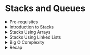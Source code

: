 # Stacks and Queues

<details> <summary>Pre-requisites </summary>

- Big O Notation
- Data Structures Intro
- Singly Linked Lists
- Doubly Linked Lists

</details>

<details> <summary> Introduction to Stacks</summary>

## Objective

- Define what a stack is
- Understand use cases for a stack
- Implement operations on a stack data structure

## What is a Stack?

![Stacks Representation](https://i.imgur.com/e8vXNgM.png)

- A **LIFO** data structure!
- The last element added to the stack will be the first element removed from the stack

## How is it used?

- Think about a stack of plates, or a stack of markers, or a stack of....anything
- As you pile it up, the last thing (or the topmost thing) is what gets removed first

## Where Stacks are used?

- Managing functions invocations - Call Stack in JS!
- Undo/Redo functionalities - like in photoshop!
- Routing (the history object) is treated like a stack - like in the browser!

# There's more than one way of implementing stack!

</details>

<details> <summary> Stacks Using Arrays </summary>
In the previous section, we discussed that there are multiple ways of implementing stack. It's an **abstract data structures**.

- One of the simplest way is to use Arrays!

First thing added in is the last thing removed!
Last thing added in is the first thing removed!

> Some programming languages comes with their own stack data type but that's not the case with JS

## Array Implementation

- Store data in array in such a way that is satisfies the LIFO or FILO concept of Stack
- Push/Pop: You can use `push` to add values to array, `pop` to remove the values
- Unshift/Shift: Alternatively, you can also use `unshift` to add values to array, `shift` to remove the values

If somebody goes and add something to the middle of the array or to the beginning or removes from the beginning, then it's quite not functioning as a stack anymore.

- With that in mind, you need to **stick with push/pop or unshift/shift** to replicate stack behaviour

## Stack using Array Limitations

- In Arrays(unshift/shift), adding to the beginning or removing from the beginning is not efficient since we need to re-index every element

If you care about the efficiency, then you probably don't want to use Arrays for a Stack. If you're working with ton of data and you need LIFO, then second implementation is what you need!

</details>

<details> <summary> Stacks Using Linked Lists </summary>
## Pushing

- The function should accept a value
- Create a new node with that value
- If there are no nodes in the stack, set the first and last property to be the newly created node
- If there is at least one node, create a variable that stores the current first property on the stack
- Reset the first property to be the newly created node
- Set the next property on the node to be the previously created variable
- Increment the size of the stack by 1

## Popping

- If there are no nodes in the stack, return null
- Create a temp variable to store the first property on the stack
- If there is only 1 node, set the first and last property to be null
- If there is more than one node, set the first property to be the next property on the current first
- Decrement size by 1
- Return the value of removed node
</details>

<details> <summary> Big O Complexity </summary>
- **Insertion - O(1)**
- **Removal - O(1)**
- Searching - O(n)
- Access - O(n)
</details>

<details> <summary> Recap </summary>
- Stacks are **LIFO** data structure where the last value in is always the first one out
- Stacks are used to handle function invocations (the call stack), for operations like undo/redo, and for routing (remember pages you have visited and go back/forward) and much more!
- They are not a built-in data structure in JS, but are relatively simple to implement
</details>
